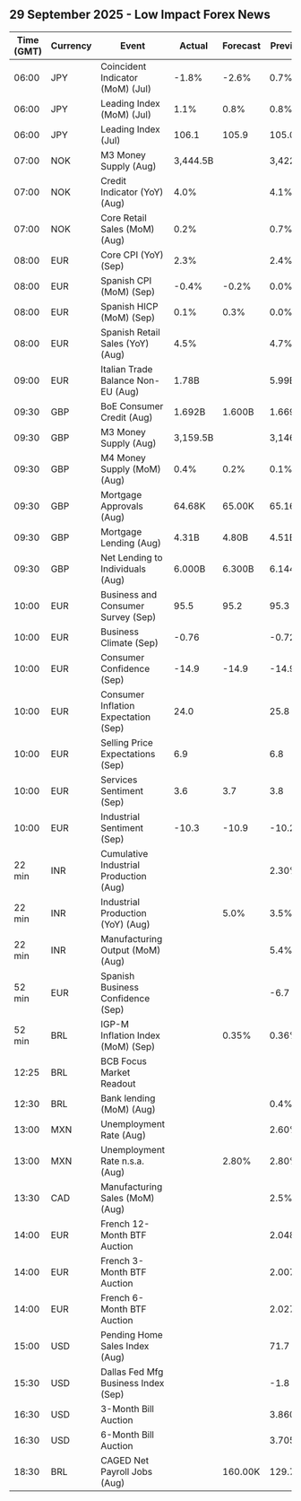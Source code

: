## 29 September 2025 - Low Impact Forex News

| Time (GMT) | Currency | Event | Actual | Forecast | Previous |
|------|----------|-------|--------|----------|----------|
| 06:00 | JPY | Coincident Indicator (MoM) (Jul) | -1.8% | -2.6% | 0.7% |
| 06:00 | JPY | Leading Index (MoM) (Jul) | 1.1% | 0.8% | 0.8% |
| 06:00 | JPY | Leading Index (Jul) | 106.1 | 105.9 | 105.0 |
| 07:00 | NOK | M3 Money Supply (Aug) | 3,444.5B |  | 3,422.2B |
| 07:00 | NOK | Credit Indicator (YoY) (Aug) | 4.0% |  | 4.1% |
| 07:00 | NOK | Core Retail Sales (MoM) (Aug) | 0.2% |  | 0.7% |
| 08:00 | EUR | Core CPI (YoY) (Sep) | 2.3% |  | 2.4% |
| 08:00 | EUR | Spanish CPI (MoM) (Sep) | -0.4% | -0.2% | 0.0% |
| 08:00 | EUR | Spanish HICP (MoM) (Sep) | 0.1% | 0.3% | 0.0% |
| 08:00 | EUR | Spanish Retail Sales (YoY) (Aug) | 4.5% |  | 4.7% |
| 09:00 | EUR | Italian Trade Balance Non-EU (Aug) | 1.78B |  | 5.99B |
| 09:30 | GBP | BoE Consumer Credit (Aug) | 1.692B | 1.600B | 1.669B |
| 09:30 | GBP | M3 Money Supply (Aug) | 3,159.5B |  | 3,146.4B |
| 09:30 | GBP | M4 Money Supply (MoM) (Aug) | 0.4% | 0.2% | 0.1% |
| 09:30 | GBP | Mortgage Approvals (Aug) | 64.68K | 65.00K | 65.16K |
| 09:30 | GBP | Mortgage Lending (Aug) | 4.31B | 4.80B | 4.51B |
| 09:30 | GBP | Net Lending to Individuals (Aug) | 6.000B | 6.300B | 6.144B |
| 10:00 | EUR | Business and Consumer Survey (Sep) | 95.5 | 95.2 | 95.3 |
| 10:00 | EUR | Business Climate (Sep) | -0.76 |  | -0.72 |
| 10:00 | EUR | Consumer Confidence (Sep) | -14.9 | -14.9 | -14.9 |
| 10:00 | EUR | Consumer Inflation Expectation (Sep) | 24.0 |  | 25.8 |
| 10:00 | EUR | Selling Price Expectations (Sep) | 6.9 |  | 6.8 |
| 10:00 | EUR | Services Sentiment (Sep) | 3.6 | 3.7 | 3.8 |
| 10:00 | EUR | Industrial Sentiment (Sep) | -10.3 | -10.9 | -10.2 |
| 22 min | INR | Cumulative Industrial Production (Aug) |  |  | 2.30% |
| 22 min | INR | Industrial Production (YoY) (Aug) |  | 5.0% | 3.5% |
| 22 min | INR | Manufacturing Output (MoM) (Aug) |  |  | 5.4% |
| 52 min | EUR | Spanish Business Confidence (Sep) |  |  | -6.7 |
| 52 min | BRL | IGP-M Inflation Index (MoM) (Sep) |  | 0.35% | 0.36% |
| 12:25 | BRL | BCB Focus Market Readout |  |  |  |
| 12:30 | BRL | Bank lending (MoM) (Aug) |  |  | 0.4% |
| 13:00 | MXN | Unemployment Rate (Aug) |  |  | 2.60% |
| 13:00 | MXN | Unemployment Rate n.s.a. (Aug) |  | 2.80% | 2.80% |
| 13:30 | CAD | Manufacturing Sales (MoM) (Aug) |  |  | 2.5% |
| 14:00 | EUR | French 12-Month BTF Auction |  |  | 2.048% |
| 14:00 | EUR | French 3-Month BTF Auction |  |  | 2.007% |
| 14:00 | EUR | French 6-Month BTF Auction |  |  | 2.027% |
| 15:00 | USD | Pending Home Sales Index (Aug) |  |  | 71.7 |
| 15:30 | USD | Dallas Fed Mfg Business Index (Sep) |  |  | -1.8 |
| 16:30 | USD | 3-Month Bill Auction |  |  | 3.860% |
| 16:30 | USD | 6-Month Bill Auction |  |  | 3.705% |
| 18:30 | BRL | CAGED Net Payroll Jobs (Aug) |  | 160.00K | 129.78K |
